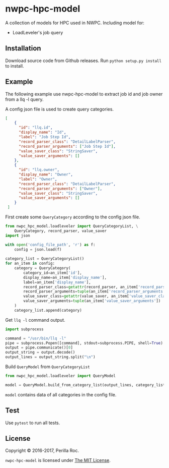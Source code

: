 # nwpc-hpc-model

A collection of models for HPC used in NWPC. Including model for:

* LoadLeveler's job query

## Installation

Download source code from Github releases. Run `python setup.py install` to install.

## Example

The following example use nwpc-hpc-model to extract job id and job owner from a llq -l query.
 
A config json file is used to create query categories.

```json
[
    {
      "id": "llq.id",
      "display_name": "Id",
      "label": "Job Step Id",
      "record_parser_class": "DetailLabelParser",
      "record_parser_arguments": ["Job Step Id"],
      "value_saver_class": "StringSaver",
      "value_saver_arguments": []
    },
    {
      "id": "llq.owner",
      "display_name": "Owner",
      "label": "Owner",
      "record_parser_class": "DetailLabelParser",
      "record_parser_arguments": ["Owner"],
      "value_saver_class": "StringSaver",
      "value_saver_arguments": []
    }
 ]

```

First create some `QueryCategory` according to the config json file.

```python
from nwpc_hpc_model.loadleveler import QueryCategoryList, \
    QueryCategory, record_parser, value_saver
import json

with open('config_file_path', 'r') as f:
    config = json.load(f)
    
category_list = QueryCategoryList()
for an_item in config:
    category = QueryCategory(
        category_id=an_item['id'],
        display_name=an_item['display_name'],
        label=an_item['display_name'],
        record_parser_class=getattr(record_parser, an_item['record_parser_class']),
        record_parser_arguments=tuple(an_item['record_parser_arguments']),
        value_saver_class=getattr(value_saver, an_item['value_saver_class']),
        value_saver_arguments=tuple(an_item['value_saver_arguments'])
    )
    category_list.append(category)
```

Get `llq -l` command output.

```python
import subprocess

command = "/usr/bin/llq -l"
pipe = subprocess.Popen([command], stdout=subprocess.PIPE, shell=True)
output = pipe.communicate()[0]
output_string = output.decode()
output_lines = output_string.split("\n")
```

Build `QueryModel` from `QueryCategoryList`

```python
from nwpc_hpc_model.loadleveler import QueryModel

model = QueryModel.build_from_category_list(output_lines, category_list)
```

`model` contains data of all categories in the config file.

## Test

Use `pytest` to run all tests.

## License

Copyright &copy; 2016-2017, Perilla Roc.

`nwpc-hpc-model` is licensed under [The MIT License](https://opensource.org/licenses/MIT).
